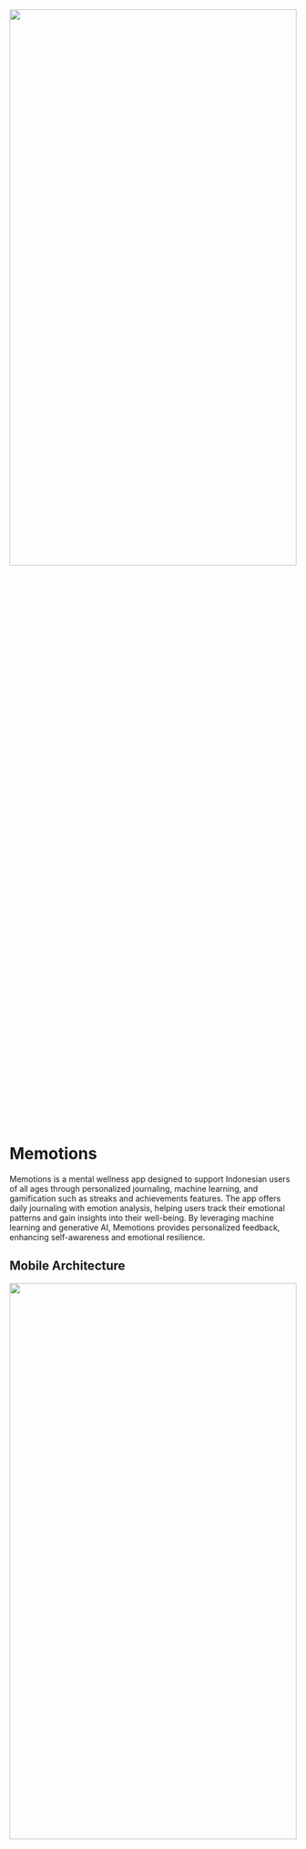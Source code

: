 <div align="center">
<img src="https://github.com/user-attachments/assets/4c075416-f070-4b97-8705-2250572204ea" width="100%" height="50%" >
</div>

# Memotions

Memotions is a mental wellness app designed to support Indonesian users of all ages through personalized journaling, machine learning, and gamification such as streaks and achievements features. The app offers daily journaling with emotion analysis, helping users track their emotional patterns and gain insights into their well-being. By leveraging machine learning and generative AI, Memotions provides personalized feedback, enhancing self-awareness and emotional resilience.

## Mobile Architecture
<div align="center">
<img src="https://github.com/user-attachments/assets/c59249ec-f7cf-406c-af23-9c9741ca4e0a" width="100%" height="50%" >
</div>

## Tools and Libraries  
The following tools and libraries were utilized to develop the apps

- **Android Studio**  
The official IDE for Android development, equipped with advanced features like intelligent code editing, an emulator, and robust debugging tools for creating high-quality Android apps.

- **Retrofit**  
A powerful networking library that simplifies API integration and JSON parsing, making server communication seamless and efficient.  

- **Room**  
A robust ORM library for Android that streamlines local database operations and ensures safe, efficient interaction with SQLite.  

- **Hilt**  
A modern dependency injection library that simplifies DI setup in Android applications, enhancing modularity, scalability, and testability.  

- **Jetpack Compose**  
A cutting-edge UI toolkit that allows developers to build declarative, flexible, and less code-intensive user interfaces for Android apps.  

- **Material Design 3**  
A comprehensive design system offering guidelines, components, and tools to create aesthetically pleasing and user-friendly interfaces. Its open-source framework facilitates collaboration between designers and developers for efficient product development.  

- **Coil**  
An efficient image loading library for Android, fully compatible with Compose Multiplatform, ensuring smooth and fast image handling.  

- **Kotlin Coroutines**   
A Kotlin library designed for asynchronous programming, making tasks like network calls, database operations, and background processes simpler and more readable.  


## Requirements
- **Minimum Android Version**: Android Oreo (API Level 26)
- **Target Android Version**: Android 14 (API Level 34)

## [Download Here](https://github.com/memotions/android/releases/download/v1.0.0/memotions.apk)

## Features

- **User Authentication**  
  Secure login and registration to ensure a safe and personalized experience for every user.  

- **Daily Reminder Notifications**  
  Gentle reminders to encourage consistency in journaling and self-reflection.  

- **Event Notifications**  
  Stay informed with real-time updates and event notifications powered by Firebase Cloud Messaging (FCM).  

- **Daily Journaling with Emotion Analysis**  
  Track your thoughts and emotions with a user-friendly journaling feature, supported by advanced emotion analysis. Gain insights into emotional patterns and well-being.  

- **Gamification Features**  
  Boost engagement with interactive elements such as streaks, leveling, and achievements, motivating users to maintain positive habits.  

- **Automatic Emotion Analysis**  
  Harness the power of machine learning to analyze journal entries and provide accurate insights into your emotional state.  

- **Personalized Feedback**  
  Receive tailored suggestions and insights powered by machine learning and generative AI to support emotional growth and self-awareness.  

- **Customizable User Preferences**  
  Adjust settings to create a personalized app experience that suits your unique needs and goals.  

## Demo Video 
[![](https://img.youtube.com/vi/TenWAtVS6aI/0.jpg)](https://www.youtube.com/watch?v=TenWAtVS6aI)

## Developed By

- [I Gusti Ngurah Putu Astrawan](https://github.com/WahtuAstrawan)
- [I Putu Liangga Ristiana Putra](https://github.com/LianggaRistiana)

